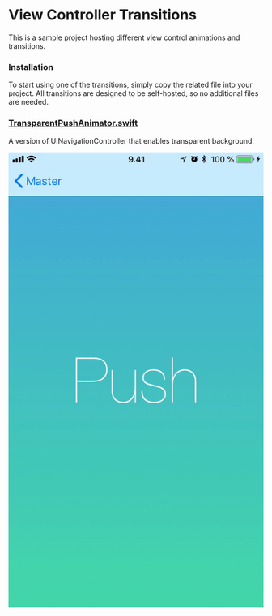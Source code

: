 # View Controller Transitions

This is a sample project hosting different view control animations and transitions.

### Installation

To start using one of the transitions, simply copy the related file into your project. All transitions are designed to be self-hosted, so no additional files are needed.

### [TransparentPushAnimator.swift](TransparentPushAnimator.swift)

A version of UINavigationController that enables transparent background.

![TransparentPushAnimator.swift](https://github.com/mkko/ViewControllerTransitions/blob/master/Resources/TransparentPushAnimator.gif)
